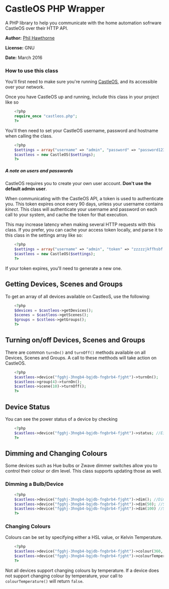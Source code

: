 # CastleOS PHP Wrapper
A PHP library to help you communicate with the home automation sofrware CastleOS over their HTTP API.

**Author:** [Phil Hawthorne](http://philhawthorne.com)

**License:** GNU

**Date:** March 2016

### How to use this class
You'll first need to make sure you're running [CastleOS](http://castleos.com), and its accessible over your network.

Once you have CastleOS up and running, include this class in your project like so

```php
    <?php
    require_once "castleos.php";
    ?>
```

You'll then need to set your CastleOS username, password and hostname when calling the class.

```php
    <?php
    $settings = array("username" => "admin", "password" => "password1234", "hostname" => "192.168.1.x"(;
    $castleos = new CastleOS($settings);
    ?>
```
    
##### A note on users and passwords

CastleOS requires you to create your own user account. **Don't use the default admin user**. 

When communicating with the CastleOS API, a token is used to authenticate you. This token expires once every 90 days, unless your username contains *kinect*. This class will authenticate your username and password on each call to your system, and cache the token for that execution.

This may increase latency when making several HTTP requests with this class. If you prefer, you can cache your access token locally, and parse it to this class in the settings array like so:

```php
    <?php
    $settings = array("username" => "admin", "token" => "zzzzzjkffhsbf...", "hostname" => "192.168.1.x");
    $castleos = new CastleOS($settings);
    ?>
```

If your token expires, you'll need to generate a new one.

## Getting Devices, Scenes and Groups

To get an array of all devices available on CastleoS, use the following:
    
```php
    <?php
    $devices = $castleos->getDevices();
    $scenes = $castleos->getScenes();
    $groups = $cstleos->getGroups();
    ?>
```

## Turning on/off Devices, Scenes and Groups

There are common `turnOn()` and `turnOff()` methods available on all Devices, Scenes and Groups. A call to these metthods will take action on CastleOS.

```php
    <?php
    $castleos->device("fgghj-3hngb4-bgjdb-fngbrb4-fjght")->turnOn();
    $castleos->group(4)->turnOn();
    $castleos->scene(10)->turnOff();
    ?>
```
    
## Device Status
You can see the power status of a device by checking

```php
    <?php
    $castleos->device("fgghj-3hngb4-bgjdb-fngbrb4-fjght")->status; //Either off or on
    ?>
```

## Dimming and Changing Colours
Some devices such as Hue bulbs or Zwave dimmer switches allow you to control their colour or dim level. This class supports updating those as well.

### Dimming a Bulb/Device

```php
    <?php
    $castleos->device("fgghj-3hngb4-bgjdb-fngbrb4-fjght")->dim(); //Dim by 10%
    $castleos->device("fgghj-3hngb4-bgjdb-fngbrb4-fjght")->dim(50); //Set dim to 50%
    $castleos->device("fgghj-3hngb4-bgjdb-fngbrb4-fjght")->dim(100) //Set to full brightness;
    ?>
```

### Changing Colours
Colours can be set by specifying either a HSL value, or Kelvin Temperature.

```php
    <?php
    $castleos->device("fgghj-3hngb4-bgjdb-fngbrb4-fjght")->colour(360, 100, 100); 
    $castleos->device("fgghj-3hngb4-bgjdb-fngbrb4-fjght")->colourTemperature(2700); 
    ?>
``` 
    
Not all devices support changing colours by temperature. If a device does not support changing colour by temperature, your call to `colourTemperature()` will return `false`.
